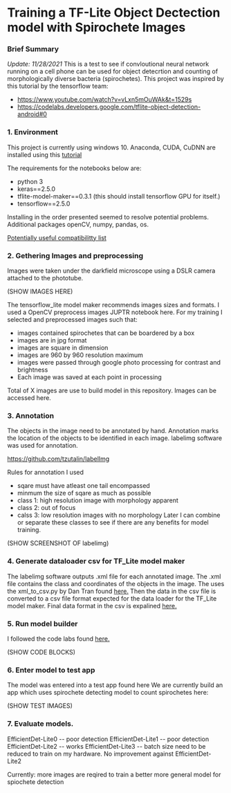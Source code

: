 # Training a TF-Lite Object Dectection model with Spirochete Images

### Brief Summary
*Update: 11/28/2021*
This is a test to see if convloutional neural network running on a cell phone can be used for object detecrtion and counting of morphologically diverse bacteria (spirochetes). This project was inspired by this tutorial by the tensorflow team: 

* https://www.youtube.com/watch?v=vLxn5mOuWAk&t=1529s
* https://codelabs.developers.google.com/tflite-object-detection-android#0

### 1. Environment

This project is currently using windows 10. Anaconda, CUDA, CuDNN are installed using this [tutorial](https://github.com/EdjeElectronics/TensorFlow-Object-Detection-API-Tutorial-Train-Multiple-Objects-Windows-10)

The requirements for the notebooks below are:
* python 3
* keras==2.5.0
* tflite-model-maker==0.3.1 (this should install tensorflow GPU for itself.)
* tensorflow==2.5.0

Installing in the order presented seemed to resolve potential problems. Additional packages openCV, numpy, pandas, os.

[Potentially useful compatibilitty list](https://www.tensorflow.org/install/source#tested_build_configurations)

### 2. Gethering Images and preprocessing

Images were taken under the darkfield microscope using a DSLR camera attached to the phototube.

(SHOW IMAGES HERE) 

The tensorflow_lite model maker recommends images sizes and formats. I used a OpenCV preprocess images JUPTR notebook here. For my training I selected and preprocessed images such that:
* images contained spirochetes that can be boardered by a box
* images are in jpg format
* images are square in dimension
* images are 960 by 960 resolution maximum 
* images were passed through google photo processing for contrast and brightness
* Each image was saved at each point in processing

Total of X images are use to build model in this repository. Images can be accessed here.

### 3. Annotation

The objects in the image need to be annotated by hand. Annotation marks the location of the objects to be identified in each image. labelimg software was used for annotation.

https://github.com/tzutalin/labelImg

Rules for annotation I used
* sqare must have atleast one tail encompassed
* minmum the size of sqare as much as possible 
* class 1: high resolution image with morphology apparent
* class 2: out of focus
* calss 3: low resolution images with no morphology
Later I can combine or separate these classes to see if there are any benefits for model training.

(SHOW SCREENSHOT OF labelimg)

### 4. Generate dataloader csv for TF_Lite model maker

The labelimg software outputs .xml file for each annotated image. The .xml file contains the class and coordinates of the objects in the image. The uses the xml_to_csv.py by Dan Tran found [here.](https://github.com/datitran/raccoon_dataset) Then the data in the csv file is converted to a csv file format expected for the data loader for the TF_Lite model maker. Final data format in the csv is expalined [here.](https://www.tensorflow.org/lite/tutorials/model_maker_object_detection)

### 5. Run model builder

I followed the code labs found [here.](https://www.tensorflow.org/lite/tutorials/model_maker_object_detection)

(SHOW CODE BLOCKS)

### 6. Enter model to test app

The model was entered into a test app found here
We are currently build an app which uses spirochete detecting model to count spirochetes here:

(SHOW TEST IMAGES)

### 7. Evaluate models. 

EfficientDet-Lite0 -- poor detection
EfficientDet-Lite1 -- poor detection
EfficientDet-Lite2 -- works
EfficientDet-Lite3 -- batch size need to be reduced to train on my hardware. No improvement against EfficientDet-Lite2

Currently: more images are reqired to train a better more general model for spiochete detection





